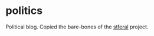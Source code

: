 # politics

Political blog. Copied the bare-bones of the [stferal](https://github.com/stefba/stferal) project.
